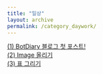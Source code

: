 ```yaml
---
title: "일상"
layout: archive
permalink: /category_daywork/
---
```

[(1) BotDiary 블로그 첫 포스트!](/일상/first/)  
[(2) Image 올리기](/일상/image_upload/)  
[(3) 표 그리기](/일상/table/)
